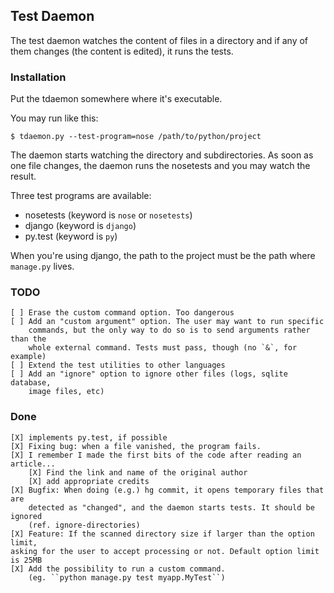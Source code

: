 ## Test Daemon

The test daemon watches the content of files in a directory and if any of them
changes (the content is edited), it runs the tests.

### Installation

Put the tdaemon somewhere where it's executable.

You may run like this:

    $ tdaemon.py --test-program=nose /path/to/python/project

The daemon starts watching the directory and subdirectories. As soon as one file
changes, the daemon runs the nosetests and you may watch the result.

Three test programs are available:

* nosetests (keyword is `nose` or `nosetests`)
* django (keyword is `django`)
* py.test (keyword is `py`)

When you're using django, the path to the project must be the path where
`manage.py` lives.

### TODO

    [ ] Erase the custom command option. Too dangerous
    [ ] Add an "custom argument" option. The user may want to run specific
        commands, but the only way to do so is to send arguments rather than the
        whole external command. Tests must pass, though (no `&`, for example)
    [ ] Extend the test utilities to other languages
    [ ] Add an "ignore" option to ignore other files (logs, sqlite database,
        image files, etc)

### Done

    [X] implements py.test, if possible
    [X] Fixing bug: when a file vanished, the program fails.
    [X] I remember I made the first bits of the code after reading an article...
        [X] Find the link and name of the original author
        [X] add appropriate credits
    [X] Bugfix: When doing (e.g.) hg commit, it opens temporary files that are
        detected as "changed", and the daemon starts tests. It should be ignored
        (ref. ignore-directories)
    [X] Feature: If the scanned directory size if larger than the option limit,
    asking for the user to accept processing or not. Default option limit is 25MB
    [X] Add the possibility to run a custom command.
        (eg. ``python manage.py test myapp.MyTest``)

